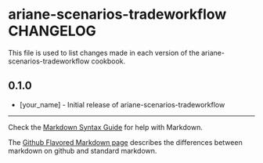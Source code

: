 ariane-scenarios-tradeworkflow CHANGELOG
========================================

This file is used to list changes made in each version of the ariane-scenarios-tradeworkflow cookbook.

0.1.0
-----
- [your_name] - Initial release of ariane-scenarios-tradeworkflow

- - -
Check the [Markdown Syntax Guide](http://daringfireball.net/projects/markdown/syntax) for help with Markdown.

The [Github Flavored Markdown page](http://github.github.com/github-flavored-markdown/) describes the differences between markdown on github and standard markdown.
